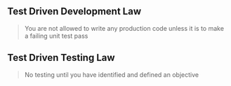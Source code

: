 

## Test Driven Development Law 
>You are not allowed to write any production code unless it is to make a failing unit test pass

## Test Driven Testing Law
>No testing until you have identified and defined an objective

